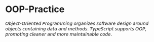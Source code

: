 # OOP-Practice
𝘖𝘣𝘫𝘦𝘤𝘵-𝘖𝘳𝘪𝘦𝘯𝘵𝘦𝘥 𝘗𝘳𝘰𝘨𝘳𝘢𝘮𝘮𝘪𝘯𝘨 𝘰𝘳𝘨𝘢𝘯𝘪𝘻𝘦𝘴 𝘴𝘰𝘧𝘵𝘸𝘢𝘳𝘦 𝘥𝘦𝘴𝘪𝘨𝘯 𝘢𝘳𝘰𝘶𝘯𝘥 𝘰𝘣𝘫𝘦𝘤𝘵𝘴 𝘤𝘰𝘯𝘵𝘢𝘪𝘯𝘪𝘯𝘨 𝘥𝘢𝘵𝘢 𝘢𝘯𝘥 𝘮𝘦𝘵𝘩𝘰𝘥𝘴. 𝘛𝘺𝘱𝘦𝘚𝘤𝘳𝘪𝘱𝘵 𝘴𝘶𝘱𝘱𝘰𝘳𝘵𝘴 𝘖𝘖𝘗, 𝘱𝘳𝘰𝘮𝘰𝘵𝘪𝘯𝘨 𝘤𝘭𝘦𝘢𝘯𝘦𝘳 𝘢𝘯𝘥 𝘮𝘰𝘳𝘦 𝘮𝘢𝘪𝘯𝘵𝘢𝘪𝘯𝘢𝘣𝘭𝘦 𝘤𝘰𝘥𝘦.
